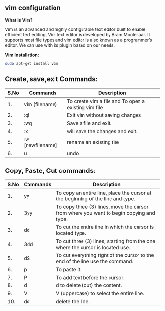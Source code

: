 ## vim configuration

**What is Vim?**

Vim is an advanced and highly configurable text editor built to enable efficient text editing. Vim text editor is developed by Bram Moolenaar. It supports most file types and vim editor is also known as a programmer’s editor. We can use with its plugin based on our needs.

**Vim Installation:**

```bash
sudo apt-get install vim
```
## Create, save,exit Commands:
|S.No|Commands|Description|
|----|---------|-----------|
|1.| vim (filename)| To create vim a file and To open a existing vim file|
|2.|:q!|Exit vim without saving changes |
|3.|:wq|Save a file and exit.|
|4.|:x|will save the changes and exit.|
|5.|:w [newfilename]| rename an existing file|
|6.|u|undo|

## Copy, Paste, Cut commands:
|S.No|Commands|Description|
|----|---------|-----------|
|1.| yy| To copy an entire line, place the cursor at the beginning of the line and type.|
|2.|3yy|To copy three (3) lines, move the cursor from where you want to begin copying and type.|
|3.|dd|To cut the entire line in which the cursor is located type.|
|4.|3dd|To cut three (3) lines, starting from the one where the cursor is located use.|
|5.|d$|To cut everything right of the cursor to the end of the line use the command.|
|6.|p|To paste it.|
|7.|P|To add text before the cursor.|
|8.|d|d to delete (cut) the content.|
|9.|V|V (uppercase) to select the entire line.|
|10.|dd|delete the line.|

